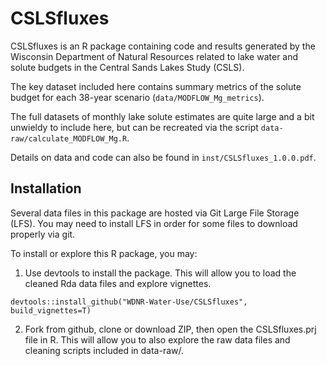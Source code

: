 # CSLSfluxes

CSLSfluxes is an R package containing code and results generated by the
Wisconsin Department of Natural Resources related to lake water and solute
budgets in the Central Sands Lakes Study (CSLS).

The key dataset included here contains summary metrics of the solute budget for
each 38-year scenario (`data/MODFLOW_Mg_metrics`). 

The full datasets of monthly lake solute estimates are quite large and a bit 
unwieldy to include here, but can be recreated via the script
`data-raw/calculate_MODFLOW_Mg.R`.

Details on data and code can also be found in `inst/CSLSfluxes_1.0.0.pdf`.


## Installation

Several data files in this package are hosted via Git Large File Storage (LFS).
You may need to install LFS in order for some files to download properly via
git.

To install or explore this R package, you may:

  1. Use devtools to install the package. This will allow you to load the 
  cleaned Rda data files and explore vignettes.
  ```
  devtools::install_github("WDNR-Water-Use/CSLSfluxes", build_vignettes=T)
  ```

  2. Fork from github, clone or download ZIP, then open the CSLSfluxes.prj file in 
  R. This will allow you to also explore the raw data files and cleaning scripts 
  included in data-raw/.

